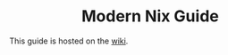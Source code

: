 <div align="center">
  
# Modern Nix Guide
  
</div>

This guide is hosted on the [wiki](https://github.com/mbund/modern-nix-guide/wiki).
